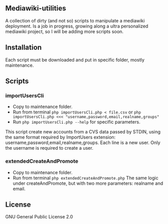 ## Mediawiki-utilities

A collection of dirty (and not so) scripts to manipulate a mediawiki deployment.
Is a job in progress, growing along a ultra personalized mediawiki project, so I will be adding more scripts soon.

## Installation

Each script must be downloaded and put in specific folder, mostly maintenance.

## Scripts
### importUsersCli
* Copy to maintenance folder. 
* Run from terminal `php importUsersCli.php < file.csv` or `php importUsersCli.php <<< "username,password,email,realname,groups"`
* Run `php importUsersCli.php --help` for specific parameters.

This script create new accounts from a CVS data passed by STDIN, using the same format required by ImportUsers extension: username,password,email,realname,groups. Each line is a new user. Only the username is required to create a user.

### extendedCreateAndPromote
* Copy to maintenance folder.
* Run from terminal `php extendedCreateAndPromote.php`
The same logic under createAndPromote, but with two more parameters: realname and email.
## License

GNU General Public License 2.0
